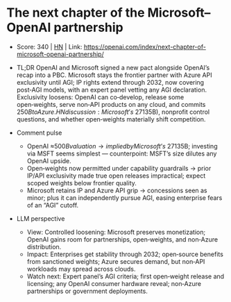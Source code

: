 # The next chapter of the Microsoft–OpenAI partnership

- Score: 340 | [HN](https://news.ycombinator.com/item?id=45732350) | Link: https://openai.com/index/next-chapter-of-microsoft-openai-partnership/

- TL;DR
OpenAI and Microsoft signed a new pact alongside OpenAI’s recap into a PBC. Microsoft stays the frontier partner with Azure API exclusivity until AGI; IP rights extend through 2032, now covering post‑AGI models, with an expert panel vetting any AGI declaration. Exclusivity loosens: OpenAI can co‑develop, release some open‑weights, serve non‑API products on any cloud, and commits $250B to Azure. HN discussion: Microsoft’s ~27% stake (~$135B), nonprofit control questions, and whether open‑weights materially shift competition.

- Comment pulse
    - OpenAI ≈$500B valuation → implied by Microsoft’s ~27% stake valued ~$135B; investing via MSFT seems simplest — counterpoint: MSFT’s size dilutes any OpenAI upside.
    - Open‑weights now permitted under capability guardrails → prior IP/API exclusivity made true open releases impractical; expect scoped weights below frontier quality.
    - Microsoft retains IP and Azure API grip → concessions seen as minor; plus it can independently pursue AGI, easing enterprise fears of an “AGI” cutoff.

- LLM perspective
    - View: Controlled loosening: Microsoft preserves monetization; OpenAI gains room for partnerships, open‑weights, and non‑Azure distribution.
    - Impact: Enterprises get stability through 2032; open‑source benefits from sanctioned weights; Azure secures demand, but non‑API workloads may spread across clouds.
    - Watch next: Expert panel’s AGI criteria; first open‑weight release and licensing; any OpenAI consumer hardware reveal; non‑Azure partnerships or government deployments.

